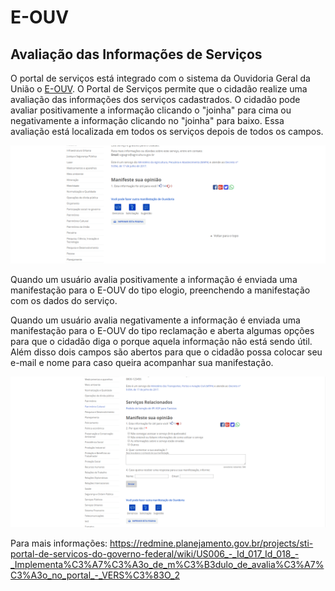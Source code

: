 # E-OUV


## Avaliação das Informações de Serviços

O portal de serviços está integrado com o sistema da Ouvidoria Geral da União o [E-OUV](https://sistema.ouvidorias.gov.br/publico/Manifestacao/RegistrarManifestacao.aspx). O Portal de Serviços permite que o cidadão realize uma avaliação das informações dos serviços cadastrados. O cidadão pode avaliar positivamente a informação clicando o "joinha" para cima ou negativamente a informação clicando no "joinha" para baixo. Essa avaliação está localizada em todos os serviços depois de todos os campos. 

[![Portal de Serviços - Avaliação](./avaliacao_informacao_servico.PNG)](./avaliacao_informacao_servico.PNG)


Quando um usuário avalia positivamente a informação é enviada uma manifestação para o E-OUV do tipo elogio, preenchendo a manifestação com os dados do serviço.

Quando um usuário avalia negativamente a informação é enviada uma manifestação para o E-OUV do tipo reclamação e aberta algumas opções para que o cidadão diga o porque aquela informação não está sendo útil. Além disso dois campos são abertos para que o cidadão possa colocar seu e-mail e nome para caso queira acompanhar sua manifestação.

[![Portal de Serviços - Avaliação](./avaliacao_negativa.PNG)](./avaliacao_negativa.PNG)

Para mais informações: https://redmine.planejamento.gov.br/projects/sti-portal-de-servicos-do-governo-federal/wiki/US006_-_Id_017_Id_018_-_Implementa%C3%A7%C3%A3o_de_m%C3%B3dulo_de_avalia%C3%A7%C3%A3o_no_portal_-_VERS%C3%83O_2
 

